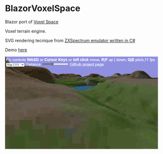 # BlazorVoxelSpace

Blazor port of [Voxel Space](https://github.com/s-macke/VoxelSpace)

Voxel terrain engine.

SVG rendering tecnique from [ZXSpectrum emulator written in C#](https://github.com/EngstromJimmy/ZXSpectrum)

Demo [here](https://alexandrelozano.github.io/BlazorVoxelSpace/)

![Sample](https://github.com/alexandrelozano/BlazorVoxelSpace/raw/master/BlazorVoxel/Resources/sample.gif)
